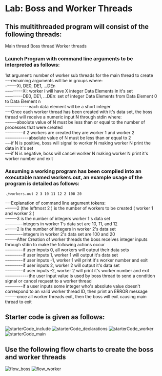 # Lab: Boss and Worker Threads
## This multithreaded program will consist of the following threads:

  Main thread
  Boss thread
  Worker threads

### Launch Program with command line arguments to be interpreted as follows:

1st argument: number of worker sub threads for the main thread to create <br />
---remaining arguments will be in groups where: <br />
------Xi, DE0, DE1, ...DEn <br />
---------Xi: worker i will have X integer Data Elements in it's set <br />
---------DE0, DE1, ...DEn: set of integer Data Elements from Data Element 0 to Data Element n <br />
------------each data element will be a short integer <br />
---Once each worker thread has been created with it's data set, the boss thread will receive a numeric input N through stdin where: <br />
------absolute value of N must be less than or equal to the number of processes that were created <br />
---------if 2 workers are created they are worker 1 and worker 2 <br />
------------absolute value of N must be less than or equal to 2 <br />
---if N is positive, boss will signal to worker N making worker N print the data in it's set <br />
---if N is negative, boss will cancel worker N making worker N print it's worker number and exit <br />

### Assuming a working program has been compiled into an executable named workers.out, an example usage of the program is detailed as follows:

`./workers.out 2 3 10 11 12 2 100 20`

---Explanation of command line argument tokens: <br />
------2 (the leftmost 2 ) is the number of workers to be created ( worker 1 and worker 2 ) <br />
------3 is the number of integers worker 1's data set <br />
---------integers in worker 1's data set are 10, 11, and 12 <br />
------2 is the number of integers in worker 2's data set <br />
---------integers in worker 2's data set are 100 and 20 <br />
------After Creation of worker threads the boss receives integer inputs through stdin to make the following actions occur <br />
---------if user inputs 0, all workers will output their data sets <br />
---------if user inputs 1, worker 1 will output it's data set <br />
---------if user inputs -1, worker 1 will print it's worker number and exit <br />
---------if user inputs 2, worker 2 will output it's data set <br />
---------if user inputs -2, worker 2 will print it's worker number and exit <br />
------------the user input value is used by boss thread to send a condition signal or cancel request to a worker thread <br />
---------if a user inputs some integer who's absolute value doesn't correspond to an valid worker thread ID, then print an ERROR message <br />
------once all worker threads exit, then the boss will exit causing main thread to exit <br />

## Starter code is given as follows:
![starterCode_include](1.png)
![starterCode_declarations](2.png)
![starterCode_worker](3.png)
![starterCode_main](4.png)

## Use the following flow charts to create the boss and worker threads

![flow_boss](5.png)
![flow_worker](6.jpg)
